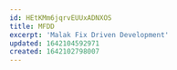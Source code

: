 ```yaml
---
id: HEtKMm6jqrvEUUxADNXOS
title: MFDD
excerpt: 'Malak Fix Driven Development'
updated: 1642104592971
created: 1642102798007
---
```


